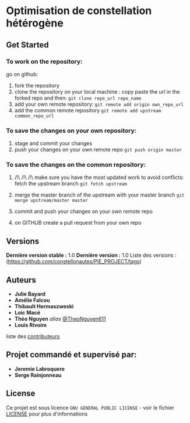 

# Optimisation de constellation hétérogène




## Get Started
###  To work on the repository:
go on github:
1)  fork the repository 
2) clone the repository on your local machine : copy paste the url in the forked repo and then: 
  ``git clone repo_url repo_name``
3) add your own remote repository:
   ``git remote add origin own_repo_url``
4) add the common remote repository 
  ``git remote add upstream common_repo_url``

###  To save the changes on your own  repository:

1) stage and commit your changes 
2) push your changes on your own remote repo
``git push origin master``

###  To save the changes on the common repository:
1) /!\ /!\ /!\ make sure you have the most updated work to avoid conflicts: fetch the upstream branch 
``git fetch upstream ``

2) merge the master branch of the upstream with your master branch 
``git merge upstream/master master``

3)  commit and push your changes on your own remote repo

4) on GITHUB create a pull request from your own repo 




## Versions


**Dernière version stable :** 1.0
**Dernière version :** 1.0
Liste des versions :(https://github.com/constellonautes/PIE_PROJECT/tags)


## Auteurs

* **Julie Bayard** 
* **Amélie Falcou** 
* **Thibault Hermaszweski**
* **Loic Macé** 
* **Théo Nguyen** _alias_ [@TheoNguyen611](https://github.com/TheoNguyen611)
* **Louis Rivoire** 



 liste des [contributeurs](https://github.com/constellonautes/PIE_PROJECT/contributors) 

## Projet commandé et supervisé par: 

* **Jeremie Labroquere**
* **Serge Rainjonneau** 



## License

Ce projet est sous licence ``GNU GENERAL PUBLIC LICENSE`` - voir le fichier [LICENSE](LICENSE) pour plus d'informations



